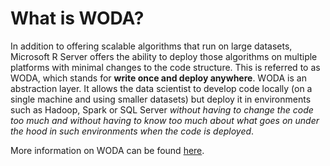 # What is WODA?

In addition to offering scalable algorithms that run on large datasets, Microsoft R Server offers the ability to deploy those algorithms on multiple platforms with minimal changes to the code structure.  This is referred to as WODA, which stands for **write once and deploy anywhere**. WODA is an abstraction layer. It allows the data scientist to develop code locally (on a single machine and using smaller datasets) but deploy it in environments such as Hadoop, Spark or SQL Server *without having to change the code too much and without having to know too much about what goes on under the hood in such environments when the code is deployed*.

More information on WODA can be found [here](https://msdn.microsoft.com/en-us/microsoft-r/scaler-distributed-computing).